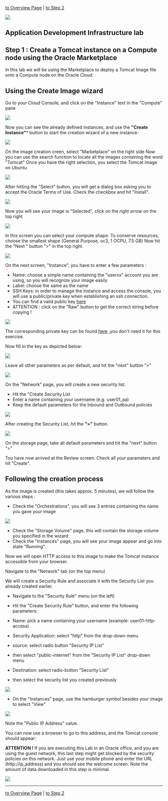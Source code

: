 [to Overview Page](../AppDevInfra.md) | [to Step 2](../jcs-create/README.md)

![](../../common/images/customer.logo2.png)
## Application Development Infrastructure lab ##
## Step 1 : Create a Tomcat instance on a Compute node using the Oracle Marketplace

In this lab we will be using the Marketplace to deploy a Tomcat Image file onto a Compute node on the Oracle Cloud. 

## Using the Create Image wizard ##

Go to your Cloud Console, and click on the "Instance" text in the "Compute" pane


![](./images/comp0.PNG)


Now you can see the already defined instances, and use the **"Create Instance"*** button to start the creation wizard of a new instance:


![](./images/comp1.PNG)


On the image creation creen, select "Marketplace" on the right side
Now you can use the search function to locate all the images containing the word "Tomcat"
Once you have the right selection, you select the Tomcat image on Ubuntu


![](images/comp2.PNG)


After hitting the "Select" button, you will get a dialog box asking you to accept the Oracle Terms of Use.
Check the checkbox and hit "Install".


![](images/comp3.PNG)


Now  you will see your image is "Selected", click on the right arrow on the top right


![](images/comp4.PNG)


In this screen you can select your compute shape.  To conserve resources, choose the smallest shape (General Purpose, oc3, 1 OCPU, 7.5 GB)
Now hit the "Next " button ">" in the top right.


![](images/comp7.PNG)


On the next screen, "Instance", you have to enter a few parameters :
+ Name: choose a simple name containing the "userxx" account you are using, so you will recognize your image easily
+ Label: choose the same as the name
+ SSH Keys: in order to manage the instance and access the console, you will use a public/private key when establishing an ssh connection.  
+ You can find a valid public key [here](bin/ctd_pub.pub)
+ ATTENTION : click on the "Raw"  button to get the correct string before copying !

![](images/comp18.PNG)

The corresponding private key can be found [here](bin/ctd_priv.openssh) ,you don't need it for this exercise.

Now fill in the key as depicted below:

![](images/comp8.PNG)


Leave all other parameters as per default, and hit the "next" button ">"


![](images/comp9c.PNG)



On the "Network" page, you will create a new security list.  
+ Hit the "Create Security List 
+ Enter a name containing your username (e.g. user01_aa)
+ Keep the default parameters for the Inbound and Outbound policies


![](images/comp9d.PNG)


After creating the Security List, hit the **">"** button.


![](images/comp9b.PNG)



On the storage page, take all default parameters and hit the "next" button ">"

Tou have now arrived at the Review screen.  Check all your paramaters and hit "Create".

## Following the creation process ##
As the image is created (this takes approx. 5 minutes), we will follow the various steps :

+ Check the "Orchestrations", you will see 3 entries containing the name you gave your image


![](images/comp10.PNG)


+ Check the "Storage Volume" page, this will contain the storage volume you specified in the wizard
+ Check the "Instances" page, you will see your image appear and go into state "Running".


Now we will open HTTP access to this image to make the Tomcat instance accessible from your browser.

Navigate to the "Network" tab (on the top menu)


We will create a Security Rule and associate it with the Security List you already created earlier.

+ Navigate to the "Security Rule" menu (on the left)
+ Hit the "Create Security Rule" button, and enter the following parameters:

+ Name: pick a name containing your username (example: user01-http-access)
+ Security Application: select "http" from the drop-down menu
+ source: select radio button "Security IP List"
+ then select "public-internet" from the "Security IP List" drop-down menu
+ Destination: select radio-button "Security List"
+ then select the security list you created previously


![](images/comp17.PNG)



+ On the "Instances" page, use the hamburger symbol besides your image to select "View"


![](images/comp11.PNG)


Note the "Public IP Address" value.

You can now use a browser to go to this address, and the Tomcat console should appear:

**ATTENTION !**
If you are executing this Lab in an Oracle office, and you are using the guest network, this last step might get blocked by the security policies on this network.  Just use your mobile phone and enter the URL (http://ip_address) and you should see the welcome screen.  Note the amount of data downloaded in this step is minimal.


![](images/comp13.PNG)

---
[to Overview Page](../AppDevInfra.md) | [to Step 2](../jcs-create/README.md)

